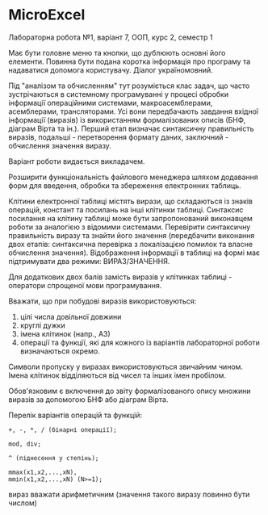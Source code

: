 # MicroExcel
Лабораторна робота №1, варіант 7, ООП, курс 2, семестр 1

Має бути головне меню та кнопки, що дублюють основні його елементи. Повинна
бути подана коротка інформація про програму та надаватися допомога користувачу.
Діалог україномовний.

Під "аналізом та обчисленням" тут розуміється клас задач, що часто зустрічаються
в системному програмуванні у процесі обробки інформації операційними системами,
макроасемблерами, асемблерами, трансляторами. Усі вони передбачають завдання
вхідної інформації (виразів) із використанням формалізованих описів (БНФ, діаграм
Вірта та ін.). Перший етап визначає синтаксичну правильність виразів, подальші -
перетворення формату даних, заключний - обчислення значення виразу.

Варіант роботи видається викладачем.

Розширити функціональність файлового менеджера шляхом додавання форм для
введення, обробки та збереження електронних таблиць.

Клітини електронної таблиці містять вирази, що складаються із знаків операцій,
констант та посилань на інші клітинки таблиці. Синтаксис посилання на клітину
таблиці може бути запропонований виконавцем роботи за аналогією з відомими
системами. Перевірити синтаксичну правильність виразу та знайти його значення
(передбачити виконання двох етапів: синтаксична перевірка з локалізацією помилок та
власне обчислення значення). Відображення інформації в таблиці на формі має
підтримувати два режими: ВИРАЗ/ЗНАЧЕННЯ.

Для додаткових двох балів замість виразів у клітинках таблиці - оператори
спрощеної мови програмування.

Вважати, що при побудові виразів використовуються:

1. цілі числа довільної довжини
2. круглі дужки
3. імена клітинок (напр., А3)
4. операції та функції, які для кожного із варіантів лабораторної роботи
визначаються окремо.

Символи пропуску у виразах використовуються звичайним чином. Імена клітинок
відділяються від чисел та інших імен пробілом.

Обов'язковим є включення до звіту формалізованого опису множини виразів за
допомогою БНФ або діаграм Вірта.

Перелік варіантів операцій та функцій:

    +, -, *, / (бінарні операції);  
    
    mod, dіv;  
    
    ^ (піднесення у степінь);  
    
    mmax(x1,x2,...,xN),  
    mmіn(x1,x2,...,xN) (N>=1);

вираз вважати арифметичним (значення такого виразу повинно бути числом)

